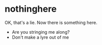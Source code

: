 # nothinghere

OK, that's a lie.  Now there is something here.

- Are you stringing me along?
- Don't make a lyre out of me
